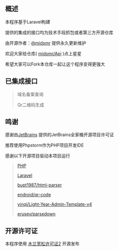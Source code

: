 ## 概述
本程序基于Laravel构建

提供的集成的接口均为技术手段抓包或者第三方开源仓库

由开源作者：[@midsmr](https://github.com/midsmr) 提供永久更新维护

欢迎大家给仓库( [midsmr/Api](https://github.com/midsmr/Api) )点上星星

希望大家可以Fork本仓库一起让这个程序变得更强大

## 已集成接口

> 域名备案查询
> 
> Qr二维码生成

## 鸣谢
感谢由[JetBrains](https://www.jetbrains.com/?from=Api) 提供的JetBrains全家桶开源项目许可证

推荐使用Phpstorm作为PHP项目开发IDE

感谢以下开源项目驱动本项目运行

> [PHP](https://github.com/php/php-src)
> 
> [Laravel](https://github.com/laravel/laravel)
> 
> [bupt1987/html-parser](https://github.com/bupt1987/html-parser)
> 
> [endroid/qr-code](https://github.com/endroid/qr-code)
> 
> [yinqi/Light-Year-Admin-Template-v4](https://gitee.com/yinqi/Light-Year-Admin-Template)
> 
> [erusev/parsedown](https://github.com/erusev/parsedown)

## 开源许可证

本程序使用 [木兰宽松许可证2](http://license.coscl.org.cn/MulanPSL2) 开源发布
